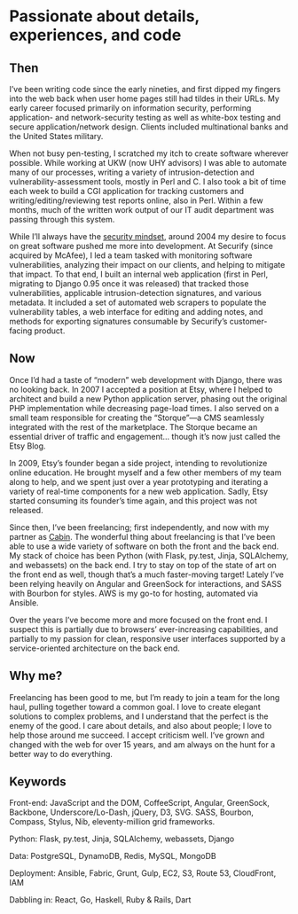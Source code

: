 ---
---

# Passionate about details, experiences, and code

## Then

I’ve been writing code since the early nineties, and first dipped my fingers
into the web back when user home pages still had tildes in their URLs. My early
career focused primarily on information security, performing application- and
network-security testing as well as white-box testing and secure
application/network design. Clients included multinational banks and the United
States military.

When not busy pen-testing, I scratched my itch to create software wherever
possible. While working at UKW (now UHY advisors) I was able to automate many
of our processes, writing a variety of intrusion-detection and
vulnerability-assessment tools, mostly in Perl and C. I also took a bit of time
each week to build a CGI application for tracking customers and
writing/editing/reviewing test reports online, also in Perl. Within a few
months, much of the written work output of our IT audit department was passing
through this system.

While I’ll always have the [security mindset][1], around 2004 my desire to
focus on great software pushed me more into development. At Securify (since
acquired by McAfee), I led a team tasked with monitoring software
vulnerabilities, analyzing their impact on our clients, and helping to mitigate
that impact. To that end, I built an internal web application (first in Perl,
migrating to Django 0.95 once it was released) that tracked those
vulnerabilities, applicable intrusion-detection signatures, and various
metadata. It included a set of automated web scrapers to populate the
vulnerability tables, a web interface for editing and adding notes, and methods
for exporting signatures consumable by Securify’s customer-facing product.

[1]: https://www.schneier.com/blog/archives/2008/03/the_security_mi_1.html


## Now

Once I’d had a taste of “modern” web development with Django, there was no
looking back. In 2007 I accepted a position at Etsy, where I helped to
architect and build a new Python application server, phasing out the original
PHP implementation while decreasing page-load times. I also served on a small
team responsible for creating the “Storque”—a CMS seamlessly integrated with
the rest of the marketplace. The Storque became an essential driver of traffic
and engagement… though it’s now just called the Etsy Blog.

In 2009, Etsy’s founder began a side project, intending to revolutionize online
education. He brought myself and a few other members of my team along to help,
and we spent just over a year prototyping and iterating a variety of real-time
components for a new web application. Sadly, Etsy started consuming its
founder’s time again, and this project was not released.

Since then, I’ve been freelancing; first independently, and now with my partner
as [Cabin][2]. The wonderful thing about freelancing is that I’ve been able to
use a wide variety of software on both the front and the back end. My stack of
choice has been Python (with Flask, py.test, Jinja, SQLAlchemy, and webassets)
on the back end. I try to stay on top of the state of art on the front end as
well, though that’s a much faster-moving target! Lately I’ve been relying
heavily on Angular and GreenSock for interactions, and SASS with Bourbon for
styles. AWS is my go-to for hosting, automated via Ansible.

Over the years I’ve become more and more focused on the front end. I suspect
this is partially due to browsers’ ever-increasing capabilities, and partially
to my passion for clean, responsive user interfaces supported by a
service-oriented architecture on the back end.

[2]: http://madebycabin.com/


## Why me?

Freelancing has been good to me, but I’m ready to join a team for the long
haul, pulling together toward a common goal. I love to create elegant solutions
to complex problems, and I understand that the perfect is the enemy of the
good. I care about details, and also about people; I love to help those around
me succeed. I accept criticism well. I’ve grown and changed with the web for
over 15 years, and am always on the hunt for a better way to do everything.


## Keywords

Front-end: JavaScript and the DOM, CoffeeScript, Angular, GreenSock, Backbone,
Underscore/Lo-Dash, jQuery, D3, SVG. SASS, Bourbon, Compass, Stylus, Nib,
eleventy-million grid frameworks.

Python: Flask, py.test, Jinja, SQLAlchemy, webassets, Django

Data: PostgreSQL, DynamoDB, Redis, MySQL, MongoDB

Deployment: Ansible, Fabric, Grunt, Gulp, EC2, S3, Route 53, CloudFront, IAM

Dabbling in: React, Go, Haskell, Ruby & Rails, Dart
